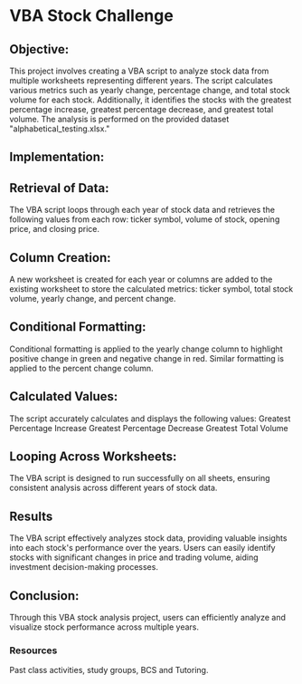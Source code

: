 # VBA Stock Challenge

## Objective:

This project involves creating a VBA script to analyze stock data from multiple worksheets representing different years. The script calculates various metrics such as yearly change, percentage change, and total stock volume for each stock. Additionally, it identifies the stocks with the greatest percentage increase, greatest percentage decrease, and greatest total volume. The analysis is performed on the provided dataset "alphabetical_testing.xlsx."

## Implementation:

## Retrieval of Data:

The VBA script loops through each year of stock data and retrieves the following values from each row: ticker symbol, volume of stock, opening price, and closing price.

## Column Creation:

A new worksheet is created for each year or columns are added to the existing worksheet to store the calculated metrics: ticker symbol, total stock volume, yearly change, and percent change.

## Conditional Formatting:

Conditional formatting is applied to the yearly change column to highlight positive change in green and negative change in red. Similar formatting is applied to the percent change column.

## Calculated Values:

The script accurately calculates and displays the following values:
Greatest Percentage Increase
Greatest Percentage Decrease
Greatest Total Volume

## Looping Across Worksheets:

The VBA script is designed to run successfully on all sheets, ensuring consistent analysis across different years of stock data.

## Results

The VBA script effectively analyzes stock data, providing valuable insights into each stock's performance over the years. Users can easily identify stocks with significant changes in price and trading volume, aiding investment decision-making processes.

## Conclusion:

Through this VBA stock analysis project, users can efficiently analyze and visualize stock performance across multiple years.

### Resources
Past class activities, study groups, BCS and Tutoring. 
